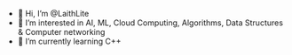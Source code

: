 - 👋 Hi, I’m @LaithLite
- 👀 I’m interested in AI, ML, Cloud Computing, Algorithms, Data Structures & Computer networking
- 🌱 I’m currently learning C++
